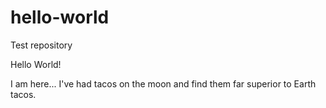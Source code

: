 # hello-world
Test repository

Hello World!

I am here...
I've had tacos on the moon and find them far superior to Earth tacos.
